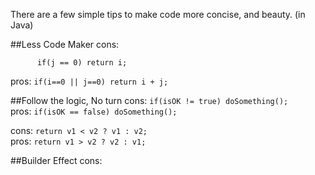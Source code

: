 There are a few simple tips to make code more concise, and beauty. (in Java)

##Less Code Maker
cons: 
```   if(i == 0) return j;    
      if(j == 0) return i;
```
pros: `if(i==0 || j==0) return i + j;`   

##Follow the logic, No turn
cons: `if(isOK != true) doSomething();`   
pros: `if(isOK == false) doSomething();` 

cons: `return v1 < v2 ? v1 : v2;`  
pros: `return v1 > v2 ? v2 : v1;` 

##Builder Effect
cons:
```

